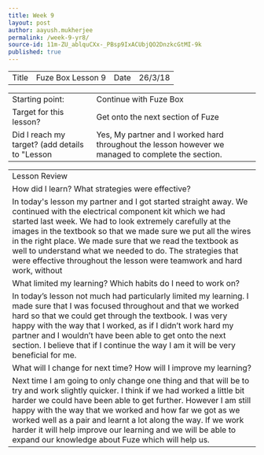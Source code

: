 ```yaml
---
title: Week 9 
layout: post
author: aayush.mukherjee
permalink: /week-9-yr8/
source-id: 11m-ZU_ablquCXx-_PBsp9IxACUbjQO2DnzkcGtMI-9k
published: true
---
```

<table>
  <tr>
    <td>Title</td>
    <td>Fuze Box Lesson 9</td>
    <td>Date</td>
    <td>26/3/18</td>
  </tr>
</table>


<table>
  <tr>
    <td>Starting point:</td>
    <td>Continue with Fuze Box</td>
  </tr>
  <tr>
    <td>Target for this lesson?</td>
    <td>Get onto the next section of Fuze</td>
  </tr>
  <tr>
    <td>Did I reach my target? 
(add details to "Lesson </td>
    <td>Yes, My partner and I worked hard throughout the lesson however we managed to complete the section.</td>
  </tr>
</table>


<table>
  <tr>
    <td>Lesson Review</td>
  </tr>
  <tr>
    <td>How did I learn? What strategies were effective?</td>
  </tr>
  <tr>
    <td>In today's lesson my partner and I got started straight away. We continued with the electrical component kit which we had started last week. We had to look extremely carefully at the images in the textbook so that we made sure we put all the wires in the right place. We made sure that we read the textbook as well to understand what we needed to do. The strategies that were effective throughout the lesson were teamwork and hard work, without </td>
  </tr>
  <tr>
    <td>What limited my learning? Which habits do I need to work on?</td>
  </tr>
  <tr>
    <td>In today’s lesson not much had particularly limited my learning. I made sure that I was focused throughout and that we worked hard so that we could get through the textbook. I was very happy with the way that I worked, as if I didn’t work hard my partner and I wouldn’t have been able to get onto the next section. I believe that if I continue the way I am it will be very beneficial for me.</td>
  </tr>
  <tr>
    <td>What will I change for next time? How will I improve my learning?</td>
  </tr>
  <tr>
    <td>Next time I am going to only change one thing and that will be to try and work slightly quicker. I think if we had worked a little bit harder we could have been able to get further. However I am still happy with the way that we worked and how far we got as we worked well as a pair and learnt a lot along the way. If we work harder it will help improve our learning and we will be able to expand our knowledge about Fuze which will help us.
</td>
  </tr>
</table>


